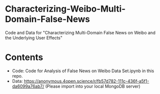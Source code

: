 # Characterizing-Weibo-Multi-Domain-False-News
Code and Data for "Characterizing Multi-Domain False News on Weibo and the Underlying User Effects"

# Contents
- Code: Code for Analysis of False News on Weibo Data Set.ipynb in this repo.
- Data: https://anonymous.4open.science/r/fb57d782-111c-436f-a5f1-da6099a76ab7/ (Please import into your local MongoDB server)
